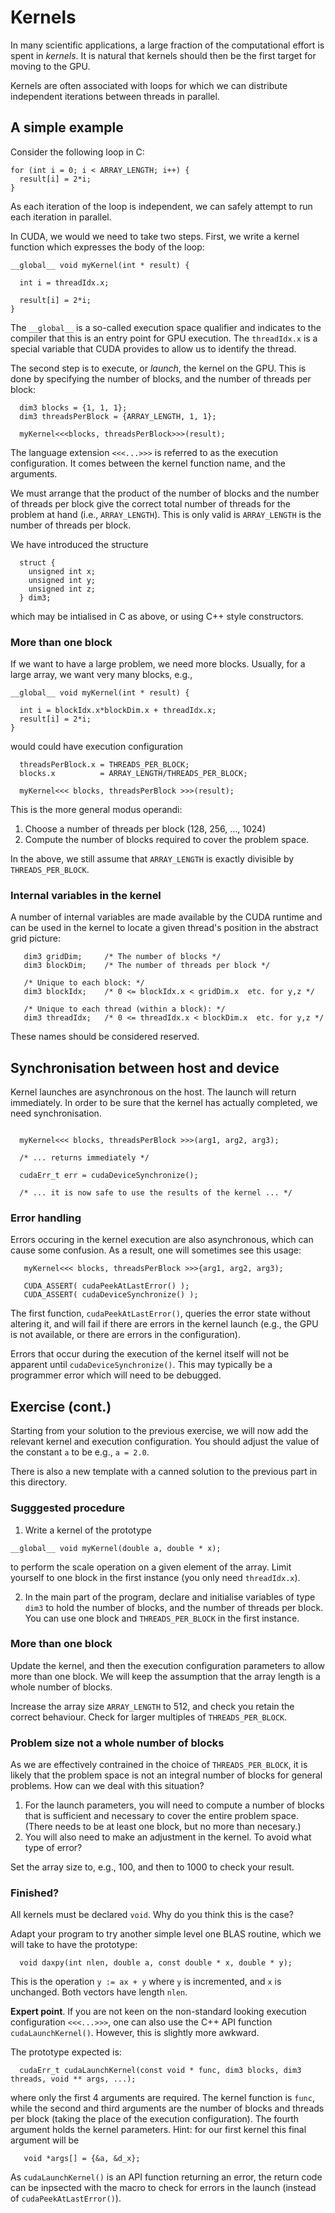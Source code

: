 # Kernels

In many scientific applications, a large fraction of the computational
effort is spent in *kernels*. It is natural that kernels should then be
the first target for moving to the GPU.

Kernels are often associated with loops for which we can distribute
independent iterations between threads in parallel.


## A simple example

Consider the following loop in C:
```
for (int i = 0; i < ARRAY_LENGTH; i++) {
  result[i] = 2*i;
}
```
As each iteration of the loop is independent, we can safely
attempt to run each iteration in parallel.

In CUDA, we would we need to take two steps. First, we write
a kernel function which expresses the body of the loop:
```
__global__ void myKernel(int * result) {

  int i = threadIdx.x;

  result[i] = 2*i;
}
```
The `__global__` is a so-called execution space qualifier and
indicates to the compiler that this is an entry point for
GPU execution. The `threadIdx.x` is a special variable that CUDA
provides to allow us to identify the thread.

The second step is to execute, or *launch*, the kernel on the GPU.
This is done by specifying the number of blocks, and the number
of threads per block:
```
  dim3 blocks = {1, 1, 1};
  dim3 threadsPerBlock = {ARRAY_LENGTH, 1, 1};

  myKernel<<<blocks, threadsPerBlock>>>(result);
```
The language extension `<<<...>>>` is referred to as the
execution configuration. It comes between the kernel
function name, and the arguments.

We must arrange that the product of the number of blocks and the
number of threads per block give the correct total number of
threads for the problem at hand (i.e., `ARRAY_LENGTH`). This is
only valid is `ARRAY_LENGTH` is the number of threads per block.

We have introduced the structure
```
  struct {
    unsigned int x;
    unsigned int y;
    unsigned int z;
  } dim3;
```
which may be intialised in C as above, or using C++ style
constructors.


### More than one block

If we want to have a large problem, we need more blocks. Usually, for
a large array, we want very many blocks, e.g.,
```
__global__ void myKernel(int * result) {

  int i = blockIdx.x*blockDim.x + threadIdx.x;
  result[i] = 2*i;
}
```
would could have execution configuration
```
  threadsPerBlock.x = THREADS_PER_BLOCK;
  blocks.x          = ARRAY_LENGTH/THREADS_PER_BLOCK;

  myKernel<<< blocks, threadsPerBlock >>>(result);
```

This is the more general modus operandi:
1. Choose a number of threads per block (128, 256, ..., 1024)
2. Compute the number of blocks required to cover the problem space.

In the above, we still assume that `ARRAY_LENGTH` is exactly
divisible by `THREADS_PER_BLOCK`.


### Internal variables in the kernel

A number of internal variables are made available by the CUDA
runtime and can be used in the kernel to locate a given
thread's position in the abstract grid picture:
```
   dim3 gridDim;     /* The number of blocks */
   dim3 blockDim;    /* The number of threads per block */
   
   /* Unique to each block: */
   dim3 blockIdx;    /* 0 <= blockIdx.x < gridDim.x  etc. for y,z */

   /* Unique to each thread (within a block): */
   dim3 threadIdx;   /* 0 <= threadIdx.x < blockDim.x  etc. for y,z */
```
These names should be considered reserved.


## Synchronisation between host and device

Kernel launches are asynchronous on the host. The launch will return
immediately. In order to be sure that the kernel has actually
completed, we need synchronisation.
```

  myKernel<<< blocks, threadsPerBlock >>>(arg1, arg2, arg3);

  /* ... returns immediately */

  cudaErr_t err = cudaDeviceSynchronize();

  /* ... it is now safe to use the results of the kernel ... */
```


### Error handling

Errors occuring in the kernel execution are also asynchronous, which
can cause some confusion. As a result, one will sometimes see this
usage:
```
   myKernel<<< blocks, threadsPerBlock >>>{arg1, arg2, arg3);

   CUDA_ASSERT( cudaPeekAtLastError() );
   CUDA_ASSERT( cudaDeviceSynchronize() );
```

The first function, `cudaPeekAtLastError()`, queries the error state
without altering it, and will fail if there are errors in the kernel
launch (e.g., the GPU is not available, or there are errors
in the configuration).

Errors that occur during the execution of the kernel itself will not
be apparent until `cudaDeviceSynchronize()`. This may typically be
a programmer error which will need to be debugged.


## Exercise (cont.)

Starting from your solution to the previous exercise, we will now
add the relevant kernel and execution configuration. You should
adjust the value of the constant `a` to be e.g., `a = 2.0`.

There is also a new template with a canned solution to the previous
part in this directory.

### Sugggested procedure

1. Write a kernel of the prototype
```
__global__ void myKernel(double a, double * x);
```
to perform the scale operation on a given element of the array.
Limit yourself to one block in the first instance (you only
need `threadIdx.x`).

2. In the main part of the program, declare and initialise
variables of type `dim3` to hold
the number of blocks, and the number of threads per block.
You can use one block and `THREADS_PER_BLOCK` in the first
instance.

### More than one block

Update the kernel, and then the execution configuration parameters
to allow more than one block. We will keep the assumption that
the array length is a whole number of blocks.

Increase the array size `ARRAY_LENGTH` to 512, and check you retain
the correct behaviour. Check for larger multiples of
`THREADS_PER_BLOCK`.

### Problem size not a whole number of blocks

As we are effectively contrained in the choice of `THREADS_PER_BLOCK`,
it is likely that the problem space is not an integral number of
blocks for general problems. How can we deal with this situation?

1. For the launch parameters, you will need to compute a number of blocks
that is sufficient and necessary to cover the entire problem space. (There
needs to be at least one block, but no more than necesary.)
2. You will also need to make an adjustment in the kernel. To avoid what
type of error?

Set the array size to, e.g., 100, and then to 1000 to check your result.


### Finished?

All kernels must be declared `void`. Why do you think this is the case?


Adapt your program to try another simple level one BLAS routine, which
we will take to have the prototype:
```
  void daxpy(int nlen, double a, const double * x, double * y);
```
This is the operation `y := ax + y` where `y` is incremented, and `x` is
unchanged. Both vectors have length `nlen`.


**Expert point**. If you are not keen on the non-standard looking execution
configuration ```<<<...>>>```, one can also use the C++ API function
`cudaLaunchKernel()`. However, this is slightly more awkward.

The prototype expected is:
```
  cudaErr_t cudaLaunchKernel(const void * func, dim3 blocks, dim3 threads, void ** args, ...);
```
where only the first 4 arguments are required. The kernel function is `func`, while
the second and third arguments are the number of blocks and threads per block
(taking the place of the execution configuration). The fourth argument holds the
kernel parameters. Hint: for our first kernel this final argument will be
```
   void *args[] = {&a, &d_x};
```
As `cudaLaunchKernel()` is an API function returning an error, the return code can be
inpsected with the macro to check for errors in the launch (instead of `cudaPeekAtLastError()`). 
